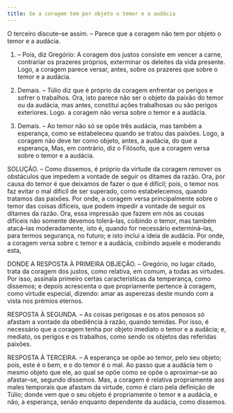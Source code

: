 ```yaml
---
title: Se a coragem tem por objeto o temor e a audácia
---
```


O terceiro discute–se assim. – Parece que a coragem não tem por objeto o temor e a audácia.  

1. – Pois, diz Gregório: A coragem dos justos consiste em vencer a carne, contrariar os prazeres próprios, exterminar os deleites da vida presente. Logo, a coragem parece versar, antes, sobre os prazeres que sobre o temor e a audácia.  

2. Demais. – Túlio diz que é próprio da coragem enfrentar os perigos e sofrer o trabalhos. Ora, isto parece não ser o objeto da paixão do temor ou da audácia, mas antes, constitui ações trabalhosas ou são perigos exteriores. Logo. a coragem não versa sobre o temor e a audácia.  

3. Demais. – Ao temor não só se opõe três audácia, mas também a esperança, como se estabeleceu quando se tratou das paixões. Logo, a coragem não deve ter como objeto, antes, a audácia, do que a esperança,  Mas, em contrário, diz o Filósofo, que a coragem versa sobre o temor e a audácia.  

SOLUÇÃO. – Como dissemos, é próprio da virtude da coragem remover os obstáculos que impedem a vontade de seguir os ditames da razão. Ora, por causa do temor é que deixamos de fazer o que é difícil; pois, o temor nos faz evitar o mal difícil de ser superado, como estabelecemos, quando tratamos das paixões. Por onde, a coragem versa principalmente sobre o temor das coisas difíceis, que podem impedir a vontade de seguir os ditames da razão. Ora, essa impressão que fazem em nós as cousas difíceis não somente devemos tolerá–las, coibindo o temor, mas também atacá–las moderadamente, isto é, quando for necessário exterminá–las, para termos segurança, no futuro; e isto inclui a ideia de audácia. Por onde, a coragem versa sobre c temor e a audácia, coibindo aquele e moderando esta,  

DONDE A RESPOSTA À PRIMEIRA OBJEÇÃO. – Gregório, no lugar citado, trata da coragem dos justos, como relativa, em comum, a todas as virtudes. Por isso, assinala primeiro certas características da temperança, como dissemos; e depois acrescenta o que propriamente pertence à coragem, como virtude especial, dizendo: amar as asperezas deste mundo com a vista nos prémios eternos.  

RESPOSTA À SEGUNDA. – As coisas perigosas e os atos penosos só afastam a vontade da obediência à razão, quando temidas. Por isso, é necessário que a coragem tenha por objeto imediato o temor e a audácia; e, mediato, os perigos e os trabalhos, como sendo os objetos das referidas paixões.  

RESPOSTA À TERCEIRA. – A esperança se opõe ao temor, pelo seu objeto; pois, este é o bem, e o do temor é o mal. Ao passo que a audácia tem o mesmo objeto que ele, ao qual se opõe como se opõe o aproximar–se ao afastar–se, segundo dissemos. Mas, a coragem é relativa propriamente aos males temporais que afastam da virtude, como é claro pela definição de Túlio; donde vem que o seu objeto é propriamente o temor e a audácia, e não, a esperança, senão enquanto dependente da audácia, como dissemos.